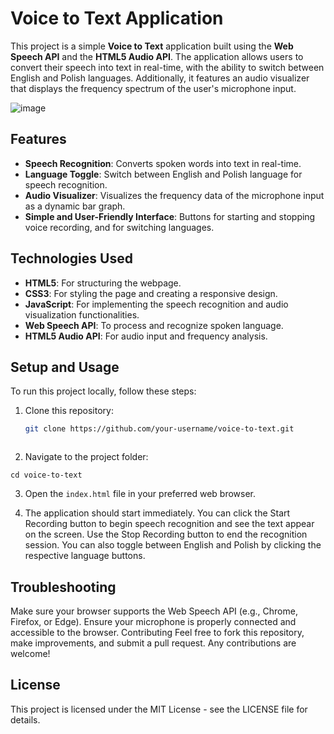 # Voice to Text Application

This project is a simple **Voice to Text** application built using the **Web Speech API** and the **HTML5 Audio API**. The application allows users to convert their speech into text in real-time, with the ability to switch between English and Polish languages. Additionally, it features an audio visualizer that displays the frequency spectrum of the user's microphone input.

![image](https://github.com/user-attachments/assets/0060cfc5-248b-47cb-9592-192997078697)


## Features

- **Speech Recognition**: Converts spoken words into text in real-time.
- **Language Toggle**: Switch between English and Polish language for speech recognition.
- **Audio Visualizer**: Visualizes the frequency data of the microphone input as a dynamic bar graph.
- **Simple and User-Friendly Interface**: Buttons for starting and stopping voice recording, and for switching languages.

## Technologies Used

- **HTML5**: For structuring the webpage.
- **CSS3**: For styling the page and creating a responsive design.
- **JavaScript**: For implementing the speech recognition and audio visualization functionalities.
- **Web Speech API**: To process and recognize spoken language.
- **HTML5 Audio API**: For audio input and frequency analysis.

## Setup and Usage

To run this project locally, follow these steps:

1. Clone this repository:
   ```bash
   git clone https://github.com/your-username/voice-to-text.git



2. Navigate to the project folder:


`cd voice-to-text`


3. Open the `index.html` file in your preferred web browser.

4. The application should start immediately. You can click the Start Recording button to begin speech recognition and see the text appear on the screen. Use the Stop Recording button to end the recognition session. You can also toggle between English and Polish by clicking the respective language buttons.

## Troubleshooting
Make sure your browser supports the Web Speech API (e.g., Chrome, Firefox, or Edge).
Ensure your microphone is properly connected and accessible to the browser.
Contributing
Feel free to fork this repository, make improvements, and submit a pull request. Any contributions are welcome!

## License
This project is licensed under the MIT License - see the LICENSE file for details.
